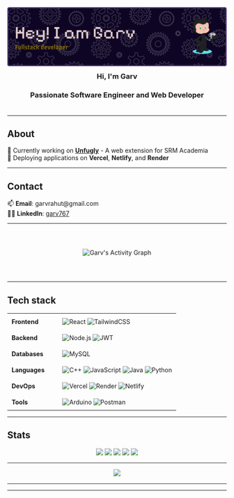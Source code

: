 

<div align="center">
  <img 
    src="https://github.com/Garv767/Garv767/blob/8cbff7680b6cc93eee0db2538783b7478140e8bb/assets/Garv%20Rahut.png" 
    alt="Garv Rahut" 
    style="width: 800px; height: auto;" 
  />
</div>

<h3 align="center" style="border-bottom: none; margin: 10px 0;">Hi, I'm Garv</h3>

<h3 align="center">
  Passionate <strong>Software Engineer</strong> and <strong>Web Developer</strong>
  <br>
  <!-- <em>Creating the unimaginable</em>-->
  <br>
  <hr>
</h3>

## About

<ul style="list-style: none; padding-left: 0;">
  <li>🔭 Currently working on <strong><a href="https://github.com/Garv767/Unfugly">Unfugly</a></strong> - A web extension for SRM Academia</li>
  <li>🚀 Deploying applications on <strong>Vercel</strong>, <strong>Netlify</strong>, and <strong>Render</strong></li>
</ul>

<hr>

## Contact
<ul style="list-style: none; padding-left: 0;">
  <li>📫 <strong>Email</strong>: garvrahut@gmail.com</li>
  <li>🧑‍💼 <strong>LinkedIn</strong>: <a href="https://www.linkedin.com/in/garv767/"> garv767</a></li>
</ul>

<hr>

<div align="center" style="padding: 30px">

![Garv's Activity Graph](https://github-readme-activity-graph.vercel.app/graph?username=Garv767&theme=github-compact&hide_border=true)

</div>

<hr>

## Tech stack

<table align="center" style="width: 100%; min-width: 600px; border-spacing: 15px;">
  <tr>
    <td style="width: 30%; vertical-align: top; padding: 10px;">
      <strong>Frontend</strong>
    </td>
    <td style="width: 70%; vertical-align: top; padding: 10px;">
      <img src="https://img.shields.io/badge/react-%2320232a.svg?style=flat&logo=react&logoColor=%2361DAFB" alt="React" />
      <img src="https://img.shields.io/badge/tailwindcss-%2338B2AC.svg?style=flat&logo=tailwind-css&logoColor=white" alt="TailwindCSS" />      
    </td>
  </tr>
  <tr>
    <td style="width: 30%; vertical-align: top; padding: 10px;">
      <strong>Backend</strong>
    </td>
    <td style="width: 70%; vertical-align: top; padding: 10px;">
      <img src="https://img.shields.io/badge/node.js-6DA55F?style=flat&logo=node.js&logoColor=white" alt="Node.js" />
      <img src="https://img.shields.io/badge/JWT-black?style=flat&logo=JSON%20web%20tokens" alt="JWT" />
    </td>
  </tr>
  <tr>
    <td style="width: 30%; vertical-align: top; padding: 10px;">
      <strong>Databases</strong>
    </td>
    <td style="width: 70%; vertical-align: top; padding: 10px;">
      <img src="https://img.shields.io/badge/mysql-4479A1.svg?style=flat&logo=mysql&logoColor=white" alt="MySQL" />
    </td>
  </tr>
  <tr>
    <td style="width: 30%; vertical-align: top; padding: 10px;">
      <strong>Languages</strong>
    </td>
    <td style="width: 70%; vertical-align: top; padding: 10px;">
      <img src="https://img.shields.io/badge/c++-%2300599C.svg?style=flat&logo=c%2B%2B&logoColor=white" alt="C++" />
      <img src="https://img.shields.io/badge/javascript-%23323330.svg?style=flat&logo=javascript&logoColor=%23F7DF1E" alt="JavaScript" />
      <img src="https://img.shields.io/badge/java-%23ED8B00.svg?style=flat&logo=openjdk&logoColor=white" alt="Java" />
      <img src="https://img.shields.io/badge/python-3670A0?style=flat&logo=python&logoColor=ffdd54" alt="Python" />
    </td>
  </tr>
  <tr>
    <td style="width: 30%; vertical-align: top; padding: 10px;">
      <strong>DevOps</strong>
    </td>
    <td style="width: 70%; vertical-align: top; padding: 10px;">
      <img src="https://img.shields.io/badge/vercel-%23000000.svg?style=flat&logo=vercel&logoColor=white" alt="Vercel" />
      <img src="https://img.shields.io/badge/Render-%46E3B7.svg?style=flat&logo=render&logoColor=white" alt="Render" />
      <img src="https://img.shields.io/badge/netlify-%23000000.svg?style=flat&logo=netlify&logoColor=#00C7B7" alt="Netlify" />
    </td>
  </tr>
  <tr>
    <td style="width: 30%; vertical-align: top; padding: 10px;">
      <strong>Tools</strong>
    </td>
    <td style="width: 70%; vertical-align: top; padding: 10px;">
      <img src="https://img.shields.io/badge/-Arduino-00979D?style=flat&logo=Arduino&logoColor=white" alt="Arduino" />
      <img src="https://img.shields.io/badge/Postman-FF6C37?style=flat&logo=postman&logoColor=white" alt="Postman" />
    </td>
  </tr>
</table>

---


## Stats

<div align="center">

![](http://github-profile-summary-cards.vercel.app/api/cards/profile-details?username=Garv767&theme=blueberry)
![](http://github-profile-summary-cards.vercel.app/api/cards/repos-per-language?username=Garv767&theme=blueberry)
![](http://github-profile-summary-cards.vercel.app/api/cards/most-commit-language?username=Garv767&theme=blueberry)
![](http://github-profile-summary-cards.vercel.app/api/cards/stats?username=Garv767&theme=blueberry)
![](http://github-profile-summary-cards.vercel.app/api/cards/productive-time?username=Garv767&theme=blueberry&utcOffset=8)

</div>

<hr>


<div align="center">

![](https://github-profile-trophy.vercel.app/?username=Garv767&theme=onedark&column=-1)

</div>

<hr>

<!--<div align="center">

[![](https://holopin.me/Garv767)](https://holopin.io/@Garv767)

</div>-->

---
